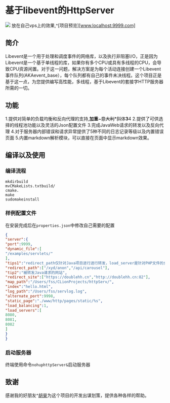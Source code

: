 # 基于libevent的HttpServer
![](https://image.winudf.com/v2/image/anAudWJpLmNvbW1vbi5odHRwLnNlcnZlcl9pY29uXzl5bWllbml5/icon.png?w=170&fakeurl=1&type=.png)
放在自己vps上的效果,^[项目预览][www.localhost:9999.com]
## 简介
Libevent是一个用于处理和调度事件的网络库，以及执行非阻塞I/O，正是因为Libevent是一个基于单线程的库，如果你有多个CPU或具有多线程的CPU，会导致CPU资源闲置。对于这一问题，解决方案是为每个活动连接创建一个Libevent事件队列(AKAevent_base），每个队列都有自己的事件未决线程。这个项目正是基于这一点，为您提供编写高性能，多线程，基于Libevent的套接字HTTP服务器所需的一切。
## 功能
1.提供对简单的负载均衡和反向代理的支持,**加重**~~~意大利~~*斜体**3**4
2.提供了可供选择的线程池功能以及灵活的Json配置文件
3.完成JavaWeb请求的转发以及反向代理
4.对于服务器内部错误和请求异常提供了5种不同的日志记录等级以及内置错误页面
5.内置markdown解析模块，可以直接在页面中显示markdown效果。
## 编译以及使用
### 编译流程
```shell
mkdirbuild
mvCMakeLists.txtbuild/
cmake.
make
sudomakeinstall
```
### 样例配置文件
在安装完成后在`properties.json`中修改自己需要的配置
```JSON
{
"server":{
"port":9999,
"dynamic_file":[
"/examples/servlets/"
],
"tips1":"redirect_path仅针对Java项目进行进行转发，load_server是针对PHP文件的负载均衡,如下",
"redirect_path":["/xyd/anon","/api/carousel"],
"tip2":"被转发Java请求的网站",
"redirect_site":["https://doublehh.cn","http://doublehh.cn:82"],
"map_path":"/Users/fss/CLionProjects/httpServ/",
"index":"hello.html",
"log_path":"/Users/fss/servlog.log",
"alternate_port":9998,
"static_page":"./www/http/pages/static/%s",
"load_balancing":1,
"load_servers":[
8080,
8081,
8082
]
}
}
```
### 启动服务器
终端使用命令`nohuphttpServer&`启动服务器
## 致谢
感谢我的好朋友^[胡昊](https://github.com/1120023921)为这个项目的开发出谋划策，提供各种各样的帮助。
